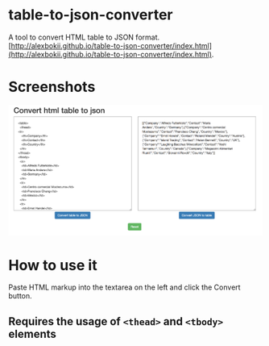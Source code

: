 # table-to-json-converter
A tool to convert HTML table to JSON format.
[http://alexbokii.github.io/table-to-json-converter/index.html](http://alexbokii.github.io/table-to-json-converter/index.html).

# Screenshots
![ScreenShot](https://github.com/alexbokii/table-to-json-converter/blob/master/screenshot.png)

# How to use it
Paste HTML markup into the textarea on the left and click the Convert button.

## Requires the usage of `<thead>` and `<tbody>` elements
